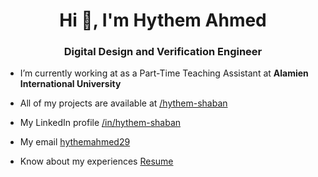 <h1 align="center">Hi 👋, I'm Hythem Ahmed</h1>
<h3 align="center">Digital Design and Verification Engineer</h3>


- I’m currently working at as a Part-Time Teaching Assistant at **Alamien International University**


- All of my projects are available at [/hythem-shaban](https://github.com/hythem-shaban)

- My LinkedIn profile [/in/hythem-shaban](www.linkedin.com/in/hythem-shaban)


- My email [hythemahmed29](hythemahmed29@gmail.com)

- Know about my experiences [Resume](https://drive.google.com/file/d/1vF-uCTQ9TwHrHtZFhazzBjT_WN3krE-H/view?usp=drive_link)


